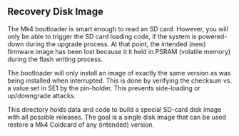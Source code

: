 
## Recovery Disk Image

The Mk4 bootloader is smart enough to read an SD card. However, you
will only be able to trigger the SD card loading code, if the system
is powered-down during the upgrade process. At that point, the
intended (new) firmware image has been lost because it it held in
PSRAM (volatile memory) during the flash writing process.

The bootloader will only install an image of exactly the same version
as was being installed when interrupted. This is done by verifying
the checksum vs. a value set in SE1 by the pin-holder. This prevents
side-loading or up/downgrade attacks.

This directory holds data and code to build a special SD-card disk
image with all possible releases. The goal is a single disk image that
can be used restore a Mk4 Coldcard of any (intended) version.
